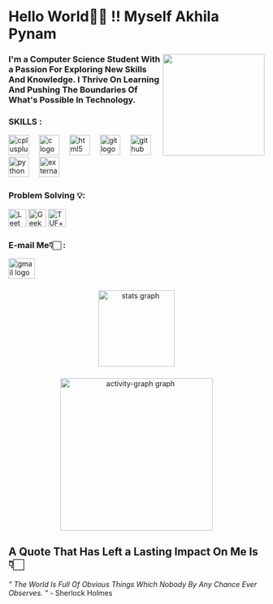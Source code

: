 ### 

<!-- NAME CODE -->

<h1 align="left">Hello World👋🏻 !! Myself Akhila Pynam</h1> 


###

<!-- GIPHY CODE -->

 <img align="right" height="200" src="https://media1.giphy.com/media/v1.Y2lkPTc5MGI3NjExNnR3MDVsdW1xOGNpMTkydWpzMXp2cHBwbWg2bGt6dHB1aWdrc3BtYyZlcD12MV9pbnRlcm5hbF9naWZfYnlfaWQmY3Q9cw/iMnRBcw2cLc7pcOMfC/giphy.gif" /> 


### 

<!-- INTRO CODE -->

<h3 align="left">I'm a Computer Science Student With a Passion For Exploring New Skills And Knowledge. I Thrive On Learning And Pushing The Boundaries Of What's Possible In Technology.</h3> 


###

<!-- SKILLS LOGOS CODE -->

<div align="left"> 
 <h3> SKILLS : </h3> 
 <img src="https://cdn.jsdelivr.net/gh/devicons/devicon/icons/cplusplus/cplusplus-original.svg" height="40" alt="cplusplus logo" /> <img width="12" /> 
 <img src="https://cdn.jsdelivr.net/gh/devicons/devicon/icons/c/c-original.svg" height="40" alt="c logo" /> <img width="12" /> 
 <img src="https://cdn.jsdelivr.net/gh/devicons/devicon/icons/html5/html5-original.svg" height="40" alt="html5 logo" /> <img width="12" /> 
 <img src="https://cdn.jsdelivr.net/gh/devicons/devicon/icons/git/git-original.svg" height="40" alt="git logo" /> <img width="12" /> 
 <img src="https://cdn.jsdelivr.net/gh/devicons/devicon/icons/github/github-original.svg" height="40" alt="github logo" /> <img width="12" /> 
 <img src="https://cdn.jsdelivr.net/gh/devicons/devicon/icons/python/python-original.svg" height="40" alt="python logo" /> <img width="12" /> 
 <img src="https://img.icons8.com/external-creatype-filed-outline-colourcreatype/64/external-file-cad-file-extension-creatype-filed-outline-colourcreatype-32.png" height="40" alt="external-file-cad logo" />
</div>


###

<!-- Compitative Programming Icons -->
<div align="left">
  <h3>Problem Solving 💡:</h3>
  
  <!-- LeetCode Profile -->
<img src="https://img.shields.io/static/v1?message=LeetCode&logo=leetcode&label=&color=FFA116&logoColor=FFFFFF&labelColor=000000&style=for-the-badge" height="35" alt="LeetCode logo" />

<img src="https://img.shields.io/static/v1?message=GeeksforGeeks&logo=geeksforgeeks&label=&color=000000&logoColor=2F8D46&labelColor=&style=for-the-badge&fontColor=FFFFFF" height="35" alt="GeeksforGeeks logo" />

<img src="https://img.shields.io/static/v1?message=TUF%2B&logo=tuf&label=&color=FF0000&logoColor=000000&labelColor=&style=for-the-badge" height="35" alt="TUF+ logo" />


###
 
 <!-- MAIL CODE -->
 
<div align="left">
  <h3> E-mail Me👇🏻 : </h3> <a href="mailto:akhilapynam@gmail.com" target=""> <img src="https://raw.githubusercontent.com/maurodesouza/profile-readme-generator/master/src/assets/icons/social/gmail/default.svg" width="52" height="40" alt="gmail logo" /> </a>
</div>

###


<!-- STATS CODE -->

<div align="center">
  <img src="https://github-readme-stats.vercel.app/api?username=akhila-pynam&hide_title=false&hide_rank=false&show_icons=true&include_all_commits=true&count_private=false&disable_animations=false&theme=dracula&locale=en&hide_border=false&order=1&bg_color=000000&title_color=FFB6C1" 
       height="150" 
       alt="stats graph" />
</div>

  <!-- <img src="https://streak-stats.demolab.com?user=akhila-pynam&locale=en&mode=daily&theme=dracula&hide_border=false&border_radius=5&order=3" height="150" alt="streak graph" /> ( Removed Streak Graph Because It Cant Fetch The Data, Due To API Issue, In Future I'll Think About It )  -->


###

 <!--  GRAPH CODE -->
  
<div align="center">
  <img src="https://github-readme-activity-graph.vercel.app/graph?username=akhila-pynam&theme=react&area=true&order=5&bg_color=000000&hide_title=false&hide_border=false&line=FFB6C1&color=FFB6C1&number_color=FFFFFF" height="300" alt="activity-graph graph" />
</div>

###


<!-- QUOTE CODE -->
   <h2 align="left">A Quote That Has Left a Lasting Impact On Me Is👇🏻</h2> 
   <p align="left"><i>" The World Is Full Of Obvious Things Which Nobody By Any Chance Ever Observes. "</i> - Sherlock Holmes</p>
